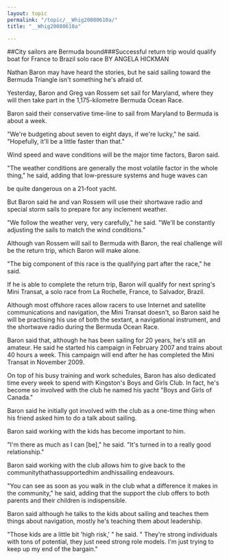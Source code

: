```yaml
---
layout: topic
permalink: "/topic/__Whig20080610a/"
title: "__Whig20080610a"

---
```


##City sailors are Bermuda bound###Successful return trip would qualify boat for France to Brazil solo race
BY ANGELA HICKMAN

Nathan Baron may have heard the stories, but he said sailing toward the Bermuda Triangle isn't something he's afraid of.

Yesterday, Baron and Greg van Rossem set sail for Maryland, where they will then take part in the 1,175-kilometre Bermuda Ocean Race.

Baron said their conservative time-line to sail from Maryland to Bermuda is about a week.

"We're budgeting about seven to eight days, if we're lucky," he said. "Hopefully, it'll be a little faster than that."

Wind speed and wave conditions will be the major time factors, Baron said.

"The weather conditions are generally the most volatile factor in the whole thing," he said, adding that low-pressure systems and huge waves can

be quite dangerous on a 21-foot yacht.

But Baron said he and van Rossem will use their shortwave radio and special storm sails to prepare for any inclement weather.

"We follow the weather very, very carefully," he said. "We'll be constantly adjusting the sails to match the wind conditions."

Although van Rossem will sail to Bermuda with Baron, the real challenge will be the return trip, which Baron will make alone.

"The big component of this race is the qualifying part after the race," he said.

If he is able to complete the return trip, Baron will qualify for next spring's Mini Transat, a solo race from La Rochelle, France, to Salvador, Brazil.

Although most offshore races allow racers to use Internet and satellite communications and navigation, the Mini Transat doesn't, so Baron said he will be practising his use of both the sextant, a navigational instrument, and the shortwave radio during the Bermuda Ocean Race.

Baron said that, although he has been sailing for 20 years, he's still an amateur. He said he started his campaign in February 2007 and trains about 40 hours a week. This campaign will end after he has completed the Mini Transat in November 2009.

On top of his busy training and work schedules, Baron has also dedicated time every week to spend with Kingston's Boys and Girls Club. In fact, he's become so involved with the club he named his yacht "Boys and Girls of Canada."

Baron said he initially got involved with the club as a one-time thing when his friend asked him to do a talk about sailing.

Baron said working with the kids has become important to him.

"I'm there as much as I can [be]," he said. "It's turned in to a really good relationship."

Baron said working with the club allows him to give back to the communitythathassupportedhim andhissailing endeavours.

"You can see as soon as you walk in the club what a difference it makes in the community," he said, adding that the support the club offers to both parents and their children is indispensible.

Baron said although he talks to the kids about sailing and teaches them things about navigation, mostly he's teaching them about leadership.

"Those kids are a little bit 'high risk,' " he said. " They're strong individuals with tons of potential, they just need strong role models. I'm just trying to keep up my end of the bargain."

